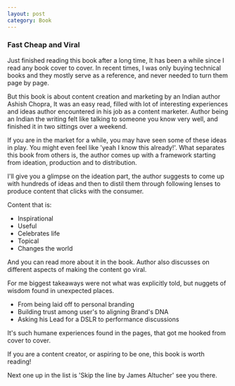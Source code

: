```yaml
---
layout: post
category: Book
---
```


### Fast Cheap and Viral

Just finished reading this book after a long time, It has been a while since I read any book cover to cover.
In recent times, I was only buying technical books and they mostly serve as a reference, and never needed to turn them page by page.

But this book is about content creation and marketing by an Indian author Ashish Chopra,
It was an easy read, filled with lot of interesting experiences and ideas author encountered in his job as a content marketer.
Author being an Indian the writing felt like talking to someone you know very well, and finished it in two sittings over a weekend.

If you are in the market for a while, you may have seen some of these ideas in play. You might even feel like 'yeah I know this already!'.
What separates this book from others is, the author comes up with a framework starting from ideation, production and to distribution.

I'll give you a glimpse on the ideation part, the author suggests to come up with hundreds of ideas and then to distil them through following lenses to produce content that clicks with the consumer.

Content that is:
- Inspirational
- Useful
- Celebrates life
- Topical
- Changes the world

And you can read more about it in the book. Author also discusses on different aspects of making the content go viral. 

For me biggest takeaways were not what was explicitly told, but nuggets of wisdom found in unexpected places.

- From being laid off to personal branding
- Building trust among user's to aligning Brand's DNA
- Asking his Lead for a DSLR to performance discussions

It's such humane experiences found in the pages, that got me hooked from cover to cover.

If you are a content creator, or aspiring to be one, this book is worth reading!

Next one up in the list is 'Skip the line by James Altucher' see you there.